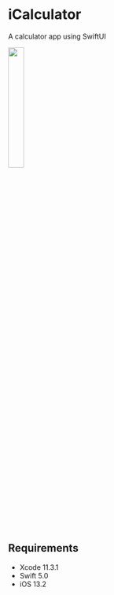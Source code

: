 # iCalculator

A calculator app using SwiftUI

<img width="25%" height="25%" src="screenShots/myScreenshotiPhone.png"/>

## Requirements

* Xcode 11.3.1
* Swift 5.0
* iOS 13.2
